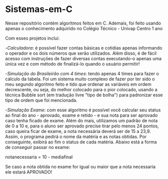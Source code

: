 # Sistemas-em-C

Nesse repositório contém algoritmos feitos em C. Ademais, foi feito usando apenas o conhecimento adquirido no Colégio Técnico - Univap Centro 1 ano

Com esses projetos inclui:

-*Calculadora*: é possível fazer contas básicas e cotidias apenas informando o operador e os dois números que serão utilizados. Além disso, é de fácil acesso com instruções de fazer diversas contas executando-o apenas uma única vez e com método de finalizá-lo quando o usuário permitir!

-*Simulação do Brasileirão com 4 times*: tendo apenas 4 times para fazer o cálculo da tabela. Foi um sistema muito complexo de fazer por ter sido o meu segundo algoritmo feito e tido que ordenar as variáveis em ordem decrescente, ou seja, do melhor colocado para o pior colocado, usando a técnica Bubble sort (em tradução livre "tipo de bolha") para padronizar esse tipo de ordem que foi mencionada. 

-*Simulação Exame*: com esse algoritmo é possível você calcular seu status ao final do ano - aprovado, exame e retido - e sua nota para ser aprovado caso tenha ficado de exame. Além do mais, utilizamos um padrão de nota de 0 a 10 e, para o aluno ser aprovado precise tirar pelo menos 24 pontos, caso queira ficar de exame, a nota necessária deverá ser de 15 a 23,9. Assim, o programa pedirá o nome da matéria e as notas obtidas. Por conseguinte, exibirá ao fim o status de cada matéria. Abaixo está a forma de conseguir passar no exame:

notanecessaria = 10 - mediafinal

Se caso a nota obtida no exame for igual ou maior que a nota necessaria ele estará APROVADO!
